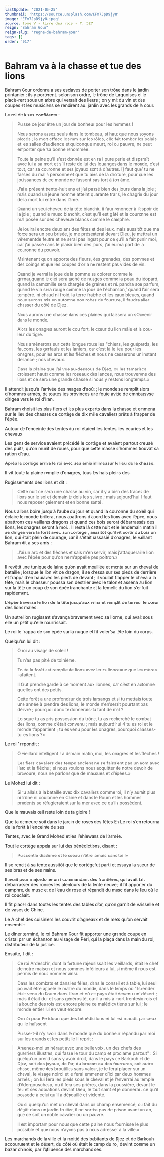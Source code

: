 ```yaml
---
lastUpdate: '2021-05-25'
thumbnail: 'https://source.unsplash.com/EFm7JpD9jy8'
image: 'EFm7JpD9jy8.jpeg'
source: tome V - livre des rois - P. 527
reign: 'Bahram Gour'
reign-slug: 'regne-de-bahram-gour'
tags: []
order: '017'
---
```


# Bahram va à la chasse et tue des lions

Bahram Gour ordonna a ses esclaves de porter son trône dans le jardin printanier ; ils y portèrent. selon son ordre, le trône de turquoises et le placè-rent sous un arbre qui versait des lieurs ; on y mit du vin et des coupes et les musiciens se rendirent au. jardin avec les grands de la cour.

Le roi dit à ses confidents :

> Puisse ce jour être un jour de bonheur pour les hommes !
>
> Nous serons assez seuls dans le tombeau, si haut que nous soyons placés ; la mort efface les mm sur les rôles, elle fait tomber les palais et les salles d’audience et quiconque meurt, roi ou pauvre, ne peut emporter que ’sa bonne renommée.
>
> Toute la peine qu’il s’est donnée est en ra i
pure perle et disparaît avec lui a sa mort et s’il reste de lui des louanges dans le monde, c’est tout, car sa couronne et ses joyaux sont à d’autres. l]
faut que’ tu ne fasses du mal à personne et que tu aies de la droiture, pour que les jouissances de ce monde ne fassent pas tort à (on âme.
>
> J’ai a présent trente-huit ans et j’ai passé bien des jours dans la joie ; mais quand un jeune homme atteint quarante trans, le chagrin du jour de la mort lui entre dans l’âme.
>
> Quand un seul cheveu de la tête blanchit, il faut renoncer à l’espoir de la joie ; quand le musc blanchit, c’est qu’il est gâté et la couronne est mal posée sur des cheveuæ blancs comme le camphre.
>
> Je jouirai encore deux ans des fêtes et des jeux, mais aussitôt que ma force sera un peu brisée, je me présenterai devant Dieu, je mettrai un vêtementde feutre et ne serai pas ingrat pour ce qu’il a fait punir moi, car j’ai passé dans le plaisir bien des jours, j’ai eu ma part de la couronne du pouvoir.
>
> Maintenant qu’on apporte des fleurs, des grenades, des pommes et des coings et que les coupes d’or a ne restent pas vides de vin.
>
> Quand je verrai la joue de la pomme se colorer comme le grenat,quand le ciel sera taché de nuages comme la peau du léopard, quand la camomilie sera chargée de graines et ré. pandra son parfum, quand le vin sera rouge comme la joue de l’échanson,’ quand l’air sera tempéré. ni chaud ni froid, la terre fraîche et les eaux bleues, quand nous aurons mis en automne nos robes de fourrure, il faudra aller chasser du côté de Djez.
>
> Nous aurons une chasse dans ces plaines qui laissera un sOuvenir dans le monde.
>
> Alors les onagres auront le cou fort, le cœur du lion mâle et la cou-leur du tigre.
>
> Nous amènerons sur cette longue route les "chiens, les guépards, les faucons, les gerfauls et les laniers, car c’est là le lieu pour les onagres, pour les arcs et les flèches et nous ne cesserons un instant de lance ; nos chevaux.
>
> Dans la plaine que j’ai vue au-dessous de Djez, où les tamariscs croissent hauts comme les roseaux des lances, nous trouverons des lions et ce sera une grande chasse si nous y restons longtemps.»

Il attendit jusqu’à l’arrivée des nuages d’août ; le monde se remplit alors d’hommes armés, de toutes les provinces une foule avide de cmnbatsvse dirigea vers le roi d’Iran.

Bahram choisit les plus fiers et les plus experts dans la chasse et emmena sur le lieu des chasses ce cortège de dix mille cavaliers prêts à frapper de l’épée.

Autour de l’enceinte des tentes du roi étaient les tentes, les écuries et les chevaux.

Les gens de service avaient précédé le cortège et avaient partout creusé des puits, qu’on munit de roues, pour que cette masse d’hommes trouvât sa ration d’eau.

Après le corlége arriva le roi avec ses amis inlimessur le lieu de la chasse.

Il vit toute la plaine remplie d’onagres, tous les hais pleins des

Rugissements des lions et dit :

> Cette nuit ce sera une chasse au vin, car il y a bien des traces de lions sur le sol et demain je dois les suivre ; mais aqjourd’hui il faut nous reposer gaiement et en bonne santé.

Nous allons boire jusqu’à l’aube du jour et quand la couronne du soleil qui éclaire le monde brillera, nous abattrons d’abord les lions avec l’épée, nous abattrons ces vaillants dragons et quand ces bois seront débarrassés des lions, les onagres seront à moi. .
Il resta là cette nuit et le lendemain matin il se dirigea vers la forêt avec son cortège ; aussitôt qu’il vit sortir du bois un lion, qui était plein de courage, car il s’était rassasié d’onagres, le vaillant Bahram dit à ses amis :

> J’ai un arc et des flèches et sais m’en servir, mais j’attaquerai le lion avec l’épée pour qu’on ne m’appelle pas poltron.»

Il revêtit une tunique de laine qu’on avait mouillée et monta sur un cheval de bataille ; lorsque le lion vit ce dragon, il se dressa sur ses pieds de derrière et frappa d’en hauïavec les pieds de devant ; il voulait frapper le cheva a la tête, mais le chasseur poussa son destrier avec le talon et asséna au lion sur la tête un coup de son épée tranchante et la femelle du lion s’enfuit rapidement.

L’épée traversa le lion de la tête jusqu’aux reins et remplit de terreur le cœur des lions mâles.

Un autre lion rugissant s’avança bravement avec sa lionne, qui avait sous elle un petit qu’elle nourrissait.

Le roi le frappa de son épée sur la nuque et fit voler’sa tête loin du corps.

Quelqu’un lui dit :

> Ô roi au visage de soleil !
>
> Tu n’as pas pitié de toinième.
>
> Toute la forêt est remplie de lions avec leurs lionceaux que les mères -allaitent.
>
> Il faut prendre garde à ce moment aux lionnes, car c’est en automne qu’elles ont des petits.
>
> Cette forêt a une profondeur de trois farsangs et si tu mettais toute une année à prendre des lions, le monde n’en’serait pourtant pas délivré ; pourquoi donc te donnerais-tu tant de mal ?
>
> Lorsque tu as pris possession du trône, tu as recherché le combat des lions, comme c’était convenu ; mais aujourd’hui 4
tu es roi et le monde t’appartient ; tu es venu pour les onagres, pourquoi chasses-tu les lions ?»

Le roi ’ répondit :

> Ô vieillard intelligent ! à demain matin, moi, les onagres et les flèches !
>
> Les fiers cavaliers des temps anciens ne se faisaient pas un nom avec l’arc et la flèche ; si nous voulons nous acquitter de notre devoir de bravoure, nous ne parlons que de massues et d’épées.»

Le Mohed lui dit :

> Si tu allais à la bataille avec dix cavaliers comme toi, il n’y aurait plus ni trône ni couronne en Chine et dans le Roum et les hommes prudents se réfugieraient sur la mer avec ce qu’ils possèdent.

Que le mauvais œil reste loin de ta gloire !

Que ta demeure soit dans le jardin de roses des fêtes En Le roi s’en retourna de la forêt à l’enceinte de ses

Tentes, avec le Grand Mohed et les l’ehlewans de l’armée.

Tout le cortège appela sur lui des bénédictions, disant :

> Puissentle diadème et le sceau n’être jamais sans toi !»

Il se rendit à sa tente aussitôt que le cortègefut parti et essuya la sueur de ses bras et de ses mains.

Il avait pour majordome un i commandant des frontières, qui avait fait débarrasser des ronces les alentours de la tente neuve ; il fit apporter du camphre, du musc et de l’eau de rose et répandit du musc dans le lieu où le roi couchait.

Il fit placer dans toutes les tentes des tables d’or, qu’on garnit de vaisselle et de vases de Chine.

Le A chef des cuisiniers les couvrit d’agneaux et de mets qu’on servait ensemble.

Le dîner terminé, le roi Bahram Gour fit apporter une grande coupe en cristal par un échanson au visage de Péri, qui la plaça dans la main du roi, distributeur de la justice.

Ensuite, il dit :

> Ce roi Ardeschir, dont la fortune rajeunissait les vieillards, était le chef de notre maison et nous sommes inférieurs à lui, si même il nous est permis de nous nommer ainsi.
>
> Dans les combats et dans les fêles, dans le conseil et à table, lui seul pouvait être appelé le maître du monde, dans le temps où
’ Iskender était venu du Roum dans l’Iran et où ce pays était devenu un’ désert ; mais il était dur et sans générosité, car il a mis à mort trentesix rois et la bouche des rois est encore pleine de malédicv tiens sur lui ; le monde entier lui en veut encore.
>
> On n’a pour Feridoun que des bénédictions et lui est maudit par ceux qui le haïssent.
>
> Puisse-t-il n’y avoir dans le monde que du bonheur répandu par moi sur les grands et les petits le Il reprit :

> Amenez-moi un héraut avec une belle voix, un des chefs des guerriers illustres, qui fasse le tour du camp et proclame partout" : Si quelqu’un prend sans y avoir droit, dans le pays de Barkouh et de Djez, soit des joyaux, de l’or, du brocart ou des fourrures, soit autre chose, même des broutilles sans valeur, je le ferai placer sur un cheval, le visage noirci et le ferai emmener d’ici par deux hommes armés ; on lui liera les pieds sous le cheval et je l’enverrai au temple d’Adergouschasp, ou il fera ses prières, dans la poussière, devant le feu et ses adorations devant Dieu, le tout saint et je donnerai
. ce qu’il possède à celui qu’il a dépouillé et violenté.
>
> Ou si quelqu’un met un cheval dans un champ ensemencé, ou fait du dégât dans un jardin fruitier, il ne sortira pas de prison avant un an, que ce soit un noble cavalier ou un pauvre.
>
> Il est important pour nous que cette plaine nous fournisse le plus possible et que nous n’ayons pas à nous adresser à la ville.»

Les marchands de la ville et la moitié des babitants de Djez et de Barkouh accoururent et le désert, du côté où était le camp du roi, devint comme un bazar chinois, par l’qfiluence des marchandises.
